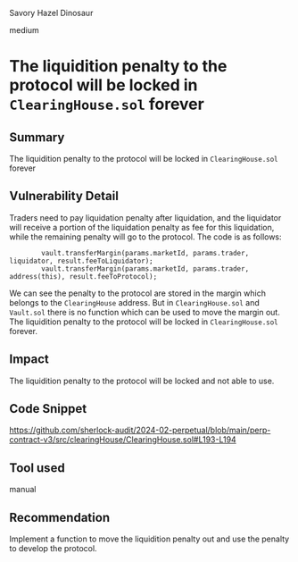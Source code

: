Savory Hazel Dinosaur

medium

# The liquidition penalty to the protocol will be locked in ```ClearingHouse.sol``` forever

## Summary
The liquidition penalty to the protocol will be locked in ```ClearingHouse.sol``` forever
## Vulnerability Detail
Traders need to pay liquidation penalty after liquidation, and the liquidator will receive a portion of the liquidation penalty as fee for this liquidation, while the remaining penalty will go to the protocol. The code is as follows:
```solidity
        vault.transferMargin(params.marketId, params.trader, liquidator, result.feeToLiquidator);
        vault.transferMargin(params.marketId, params.trader, address(this), result.feeToProtocol);
```
We can see the penalty to the protocol are stored in the margin which belongs to the ```ClearingHouse``` address. But in ```ClearingHouse.sol``` and ```Vault.sol``` there is no function which can be used to move the margin out. The liquidition penalty to the protocol will be locked in ```ClearingHouse.sol``` forever.
## Impact
The liquidition penalty to the protocol will be locked and not able to use.
## Code Snippet
https://github.com/sherlock-audit/2024-02-perpetual/blob/main/perp-contract-v3/src/clearingHouse/ClearingHouse.sol#L193-L194
## Tool used
manual
## Recommendation
Implement a function to move the liquidition penalty out and use the penalty to develop the protocol.